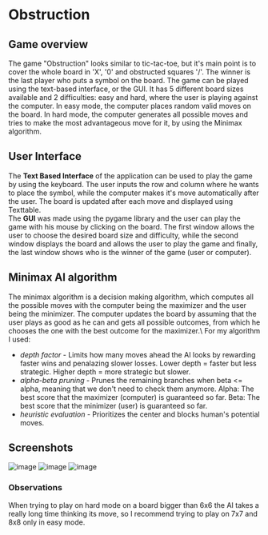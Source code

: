 # Obstruction
## Game overview
The game "Obstruction" looks similar to tic-tac-toe, but it's main point is to cover the whole board in 'X', '0' and obstructed squares '/'. The winner is the last player who puts a symbol on the board.
The game can be played using the text-based interface, or the GUI. It has 5 different board sizes available and 2 difficulties: easy and hard, where the user is playing against the computer.
In easy mode, the computer places random valid moves on the board. In hard mode, the computer generates all possible moves and tries to make the most advantageous move for it, by using the Minimax algorithm. 
## User Interface
The **Text Based Interface** of the application can be used to play the game by using the keyboard. The user inputs the row and column where he wants to place the symbol, while the computer makes it's move automatically after the user. The board is updated after each move and displayed using Texttable.\
The **GUI** was made using the pygame library and the user can play the game with his mouse by clicking on the board. The first window allows the user to choose the desired board size and difficulty, while the second window displays the board and allows the user to play the game and finally, the last window shows who is the winner of the game (user or computer).
## Minimax AI algorithm
The minimax algorithm is a decision making algorithm, which computes all the possible moves with the computer being the maximizer and the user being the minimizer. The computer updates the board by assuming that the user plays as good as he can and gets all possible outcomes, from which he chooses the one with the best outcome for the maximizer.\ 
For my algorithm I used:
- _depth factor_ - Limits how many moves ahead the AI looks by rewarding faster wins and penalazing slower losses. Lower depth = faster but less strategic. Higher depth = more strategic but slower.
- _alpha-beta pruning_ - Prunes the remaining branches when beta <= alpha, meaning that we don't need to check them anymore. Alpha: The best score that the maximizer (computer) is guaranteed so far. Beta: The best score that the minimizer (user) is guaranteed so far.
- _heuristic evaluation_ - Prioritizes the center and blocks human's potential moves.
## Screenshots
![image](https://github.com/user-attachments/assets/ec3005e8-cbbe-4f92-8239-0818b43b2340)
![image](https://github.com/user-attachments/assets/7ebef392-a646-4525-9d95-b9bb772c5fb0)
![image](https://github.com/user-attachments/assets/fc4b5814-56e6-4ba7-b8b0-3cbe14db4b7f)
### Observations
When trying to play on hard mode on a board bigger than 6x6 the AI takes a really long time thinking its move, so I recommend trying to play on 7x7 and 8x8 only in easy mode.
